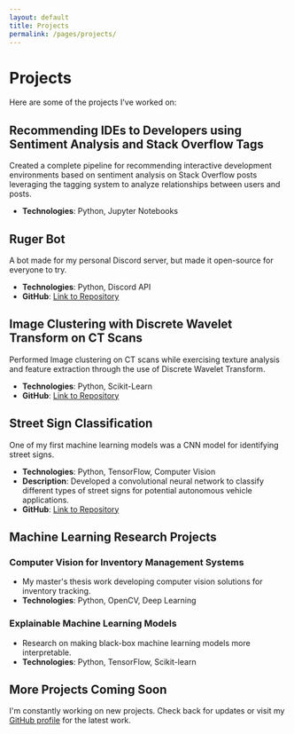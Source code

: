 ```yaml
---
layout: default
title: Projects
permalink: /pages/projects/
---
```


# Projects

Here are some of the projects I've worked on:

## Recommending IDEs to Developers using Sentiment Analysis and Stack Overflow Tags
Created a complete pipeline for recommending interactive development environments based on sentiment analysis on Stack Overflow posts leveraging the tagging system to analyze relationships between users and posts.
- **Technologies**: Python, Jupyter Notebooks

## Ruger Bot
A bot made for my personal Discord server, but made it open-source for everyone to try.
- **Technologies**: Python, Discord API
- **GitHub**: [Link to Repository](https://github.com/ChrisKalahiki/ruger-bot)

## Image Clustering with Discrete Wavelet Transform on CT Scans
Performed Image clustering on CT scans while exercising texture analysis and feature extraction through the use of Discrete Wavelet Transform.
- **Technologies**: Python, Scikit-Learn
- **GitHub**: [Link to Repository](https://github.com/ChrisKalahiki/CT-Image-Analysis-using-DWT)

## Street Sign Classification
One of my first machine learning models was a CNN model for identifying street signs.
- **Technologies**: Python, TensorFlow, Computer Vision
- **Description**: Developed a convolutional neural network to classify different types of street signs for potential autonomous vehicle applications.
- **GitHub**: [Link to Repository](https://github.com/ChrisKalahiki/CNN-for-BelgiumTS-and-MNIST)

## Machine Learning Research Projects

### Computer Vision for Inventory Management Systems
- My master's thesis work developing computer vision solutions for inventory tracking.
- **Technologies**: Python, OpenCV, Deep Learning

### Explainable Machine Learning Models
- Research on making black-box machine learning models more interpretable.
- **Technologies**: Python, TensorFlow, Scikit-learn

<!-- ### AI for Games
- Developed intelligent agents for game environments.
- **Technologies**: Reinforcement Learning, Python

### Generative Models
- Projects exploring generative models for art and music creation.
- **Technologies**: GANs, VAEs, PyTorch -->

## More Projects Coming Soon

I'm constantly working on new projects. Check back for updates or visit my [GitHub profile](https://github.com/ChrisKalahiki) for the latest work.